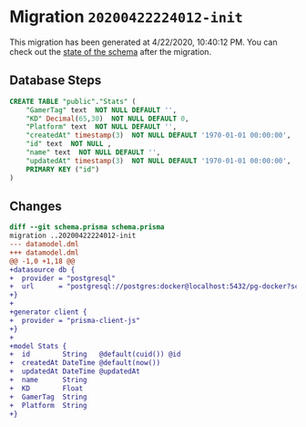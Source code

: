 # Migration `20200422224012-init`

This migration has been generated at 4/22/2020, 10:40:12 PM.
You can check out the [state of the schema](./schema.prisma) after the migration.

## Database Steps

```sql
CREATE TABLE "public"."Stats" (
    "GamerTag" text  NOT NULL DEFAULT '',
    "KD" Decimal(65,30)  NOT NULL DEFAULT 0,
    "Platform" text  NOT NULL DEFAULT '',
    "createdAt" timestamp(3)  NOT NULL DEFAULT '1970-01-01 00:00:00',
    "id" text  NOT NULL ,
    "name" text  NOT NULL DEFAULT '',
    "updatedAt" timestamp(3)  NOT NULL DEFAULT '1970-01-01 00:00:00',
    PRIMARY KEY ("id")
) 
```

## Changes

```diff
diff --git schema.prisma schema.prisma
migration ..20200422224012-init
--- datamodel.dml
+++ datamodel.dml
@@ -1,0 +1,18 @@
+datasource db {
+  provider = "postgresql"
+  url      = "postgresql://postgres:docker@localhost:5432/pg-docker?schema=public"
+}
+
+generator client {
+  provider = "prisma-client-js"
+}
+
+model Stats {
+  id        String   @default(cuid()) @id
+  createdAt DateTime @default(now())
+  updatedAt DateTime @updatedAt
+  name      String
+  KD        Float
+  GamerTag  String
+  Platform  String
+}
```


